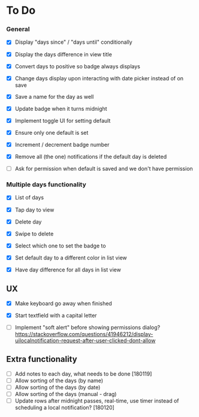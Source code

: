 # To Do

### General
- [x] Display "days since" / "days until" conditionally
- [x] Display the days difference in view title
- [x] Convert days to positive so badge always displays
- [x] Change days display upon interacting with date picker instead of on save
- [x] Save a name for the day as well
- [x] Update badge when it turns midnight
- [x] Implement toggle UI for setting default
- [x] Ensure only one default is set
- [x] Increment / decrement badge number
- [x] Remove all (the one) notifications if the default day is deleted
- [ ] Ask for permission when default is saved and we don't have permission


### Multiple days functionality
- [x] List of days
- [x] Tap day to view
- [x] Delete day
- [x] Swipe to delete
- [x] Select which one to set the badge to
- [x] Set default day to a different color in list view
- [x] Have day difference for all days in list view


## UX
- [x] Make keyboard go away when finished
- [x] Start textfield with a capital letter
- [ ] Implement "soft alert" before showing permissions dialog?
https://stackoverflow.com/questions/41946212/display-uilocalnotification-request-after-user-clicked-dont-allow


## Extra functionality
- [ ] Add notes to each day, what needs to be done [180119]
- [ ] Allow sorting of the days (by name)
- [ ] Allow sorting of the days (by date)
- [ ] Allow sorting of the days (manual - drag)
- [ ] Update rows after midnight passes, real-time, use timer instead of
  scheduling a local notification? [180120]
